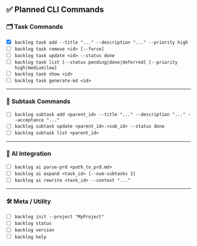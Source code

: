 ## ✅ **Planned CLI Commands**

### 🗂 **Task Commands**
- [x] `backlog task add --title "..." --description "..." --priority high`
- [ ] `backlog task remove <id> [--force]`
- [ ] `backlog task update <id> --status done`
- [ ] `backlog task list [--status pending|done|deferred] [--priority high|medium|low]`
- [ ] `backlog task show <id>`
- [ ] `backlog task generate-md <id>`

---

### 🧩 **Subtask Commands**
- [ ] `backlog subtask add <parent_id> --title "..." --description "..." --acceptance "..."`
- [ ] `backlog subtask update <parent_id>.<sub_id> --status done`
- [ ] `backlog subtask list <parent_id>`

---

### 🤖 **AI Integration**
- [ ] `backlog ai parse-prd <path_to_prd.md>`
- [ ] `backlog ai expand <task_id> [--num-subtasks 3]`
- [ ] `backlog ai rewrite <task_id> --context "..."`

---

### 🛠 **Meta / Utility**
- [ ] `backlog init --project "MyProject"`
- [ ] `backlog status`
- [ ] `backlog version`
- [ ] `backlog help`
